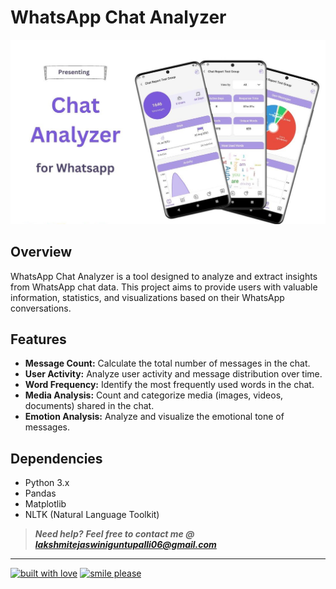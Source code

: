 # WhatsApp Chat Analyzer
![whatsapp](image.jpeg)
## Overview
WhatsApp Chat Analyzer is a tool designed to analyze and extract insights from WhatsApp chat data. This project aims to provide users with valuable information, statistics, and visualizations based on their WhatsApp conversations.

## Features
- **Message Count:** Calculate the total number of messages in the chat.
- **User Activity:** Analyze user activity and message distribution over time.
- **Word Frequency:** Identify the most frequently used words in the chat.
- **Media Analysis:** Count and categorize media (images, videos, documents) shared in the chat.
- **Emotion Analysis:** Analyze and visualize the emotional tone of messages.

## Dependencies
- Python 3.x
- Pandas
- Matplotlib
- NLTK (Natural Language Toolkit)


 >**_Need help?_** 
 >**_Feel free to contact me @ [lakshmitejaswiniguntupalli06@gmail.com](mailto:lakshmitejaswiniguntupalli06@gmail.com?Subject=WhatsApp_Chat_Analyzer)_**

---

[![built with love](https://forthebadge.com/images/badges/built-with-love.svg)](https://www.linkedin.com/in/guntupalli-lakshmi-tejaswini-7b7a0b338/) [![smile please](https://forthebadge.com/images/badges/makes-people-smile.svg)](https://github.com/LakshmiTejaswini26)


